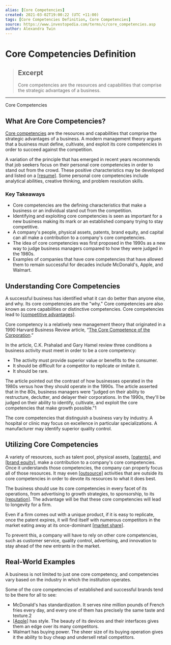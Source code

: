 ```yaml
---
alias: [Core Competencies]
created: 2021-03-02T19:00:22 (UTC +11:00)
tags: [Core Competencies Definition, Core Competencies]
source: https://www.investopedia.com/terms/c/core_competencies.asp
author: Alexandra Twin
---
```


# Core Competencies Definition

> ## Excerpt
> Core competencies are the resources and capabilities that comprise the strategic advantages of a business.

---

Core Competencies
## What Are Core Competencies?

[Core competencies](https://www.investopedia.com/terms/c/core-competency.asp) are the resources and capabilities that comprise the strategic advantages of a business. A modern management theory argues that a business must define, cultivate, and exploit its core competencies in order to succeed against the competition.

A variation of the principle that has emerged in recent years recommends that job seekers focus on their personal core competencies in order to stand out from the crowd. These positive characteristics may be developed and listed on a [[resume]](https://www.investopedia.com/articles/financialcareers/10/investment-banking-resume.asp). Some personal core competencies include analytical abilities, creative thinking, and problem resolution skills.

### Key Takeaways

-   Core competencies are the defining characteristics that make a business or an individual stand out from the competition.
-   Identifying and exploiting core competencies is seen as important for a new business making its mark or an established company trying to stay competitive.
-   A company's people, physical assets, patents, brand equity, and capital can all make a contribution to a company's core competencies.
-   The idea of core competencies was first proposed in the 1990s as a new way to judge business managers compared to how they were judged in the 1980s.
-   Examples of companies that have core competencies that have allowed them to remain successful for decades include McDonald's, Apple, and Walmart.

## Understanding Core Competencies

A successful business has identified what it can do better than anyone else, and why. Its core competencies are the "why." Core competencies are also known as core capabilities or distinctive competencies. Core competencies lead to [[competitive advantages]](https://www.investopedia.com/terms/c/competitive_advantage.asp).

Core competency is a relatively new management theory that originated in a 1990 Harvard Business Review article, “[The Core Competence of the Corporation](http://www.personal.psu.edu/kkm11/files/HandP_Core%20Competence%20of%20the%20organization.pdf).”

In the article, C.K. Prahalad and Gary Hamel review three conditions a business activity must meet in order to be a core competency:

-   The activity must provide superior value or benefits to the consumer.
-   It should be difficult for a competitor to replicate or imitate it.
-   It should be rare.

The article pointed out the contrast of how businesses operated in the 1980s versus how they should operate in the 1990s. The article asserted that in the 80s, business managers were "judged on their ability to restructure, declutter, and delayer their corporations. In the 1990s, they'll be judged on their ability to identify, cultivate, and exploit the core competencies that make growth possible."1

The core competencies that distinguish a business vary by industry. A hospital or clinic may focus on excellence in particular specializations. A manufacturer may identify superior quality control.

## Utilizing Core Competencies

A variety of resources, such as talent pool, physical assets, [[patents]](https://www.investopedia.com/terms/p/patent.asp), and [[brand equity]](https://www.investopedia.com/terms/b/brandequity.asp), make a contribution to a company's core competencies. Once it understands those competencies, the company can properly focus all of those resources. It may even [[outsource]](https://www.investopedia.com/terms/o/outsourcing.asp) activities that are outside its core competencies in order to devote its resources to what it does best.

The business should use its core competencies in every facet of its operations, from advertising to growth strategies, to sponsorship, to its [[reputation]](https://www.investopedia.com/terms/r/reputational-risk.asp). The advantage will be that these core competencies will lead to longevity for a firm.

Even if a firm comes out with a unique product, if it is easy to replicate, once the patent expires, it will find itself with numerous competitors in the market eating away at its once-dominant [[market share]](https://www.investopedia.com/terms/m/marketshare.asp).

To prevent this, a company will have to rely on other core competencies, such as customer service, quality control, advertising, and innovation to stay ahead of the new entrants in the market.

## Real-World Examples

A business is not limited to just one core competency, and competencies vary based on the industry in which the institution operates.

Some of the core competencies of established and successful brands tend to be there for all to see:

-   McDonald's has standardization. It serves nine million pounds of French fries every day, and every one of them has precisely the same taste and texture.2
-   [[Apple]](https://www.investopedia.com/articles/investing/090315/10-major-companies-tied-apple-supply-chain.asp) has style. The beauty of its devices and their interfaces gives them an edge over its many competitors.
-   Walmart has buying power. The sheer size of its buying operation gives it the ability to buy cheap and undersell retail competitors.
